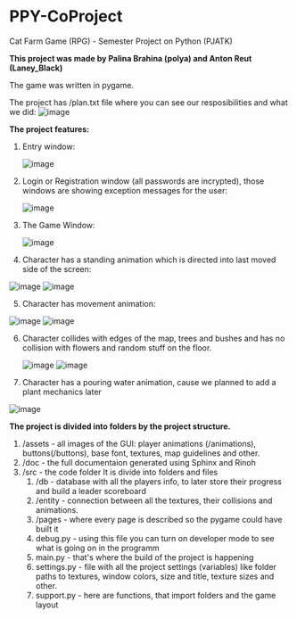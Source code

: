# PPY-CoProject
Cat Farm Game (RPG) - Semester Project on Python (PJATK)

**This project was made by Palina Brahina (polya) and Anton Reut (Laney_Black)**

The game was written in pygame.

The project has /plan.txt file where you can see our resposibilities and what we did:
   ![image](https://github.com/LaneyBlack/PPY-CoProject/assets/44290162/35f1c722-fe6b-49c3-9552-e1f394764189)


**The project features:**
1) Entry window:
   
   ![image](https://github.com/LaneyBlack/PPY-CoProject/assets/44290162/aed1e411-5f40-466b-a08c-f5bc262bae01)
   
2) Login or Registration window (all passwords are incrypted), those windows are showing exception messages for the user:

   ![image](https://github.com/LaneyBlack/PPY-CoProject/assets/44290162/84835e29-9199-4457-bea8-78e41cb8d302)
   
3) The Game Window:
   
   ![image](https://github.com/LaneyBlack/PPY-CoProject/assets/44290162/7fab948f-ec17-4b08-bfaf-a8423fd455b5)
   
4) Character has a standing animation which is directed into last moved side of the screen:
   
  ![image](https://github.com/LaneyBlack/PPY-CoProject/assets/44290162/cf493d0e-3e4f-4794-94c4-10fdc94eabe3)
  ![image](https://github.com/LaneyBlack/PPY-CoProject/assets/44290162/b3f50644-3728-4cd1-85fd-3cb54f3e588c)

5) Character has movement animation:

  ![image](https://github.com/LaneyBlack/PPY-CoProject/assets/44290162/bdae09ac-8454-4aba-a694-7507d0d7e806)
  ![image](https://github.com/LaneyBlack/PPY-CoProject/assets/44290162/90a2792b-d33a-47ec-994d-7ddfc8692d1e)

6) Character collides with edges of the map, trees and bushes and has no collision with flowers and random stuff on the floor.

   ![image](https://github.com/LaneyBlack/PPY-CoProject/assets/44290162/40086acf-eeac-43b6-9528-eead9a042229)
   ![image](https://github.com/LaneyBlack/PPY-CoProject/assets/44290162/7bffb2eb-2979-4de9-a92c-7b00a71d8581)

7) Character has a pouring water animation, cause we planned to add a plant mechanics later
   
  ![image](https://github.com/LaneyBlack/PPY-CoProject/assets/44290162/8af6f573-ccc9-4a5a-ad84-621472ff5214)

**The project is divided into folders by the project structure.**
1) /assets - all images of the GUI: player animations (/animations), buttons(/buttons), base font, textures, map guidelines and other.
2) /doc - the full documentaion generated using Sphinx and Rinoh
3) /src - the code folder
   It is divide into folders and files
   1) /db - database with all the players info, to later store their progress and build a leader scoreboard
   2) /entity - connection between all the textures, their collisions and animations.
   3) /pages - where every page is described so the pygame could have built it
   4) debug.py - using this file you can turn on developer mode to see what is going on in the programm
   5) main.py - that's where the build of the project is happening
   6) settings.py - file with all the project settings (variables) like folder paths to textures, window colors, size and title, texture sizes and other.
   7) support.py - here are functions, that import folders and the game layout


